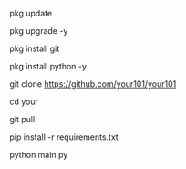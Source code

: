 pkg update

pkg upgrade -y

pkg install git

pkg install python -y

git clone https://github.com/your101/your101

cd your 

git pull

pip install -r requirements.txt

python main.py
